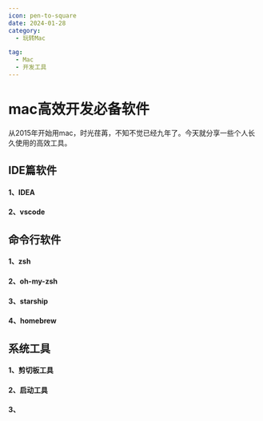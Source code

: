 ```yaml
---
icon: pen-to-square
date: 2024-01-28
category:
  - 玩转Mac

tag:
  - Mac
  - 开发工具
---
```

# mac高效开发必备软件
从2015年开始用mac，时光荏苒，不知不觉已经九年了。今天就分享一些个人长久使用的高效工具。
<!-- more -->

## IDE篇软件
#### 1、IDEA

#### 2、vscode

## 命令行软件
#### 1、zsh

#### 2、oh-my-zsh

#### 3、starship

#### 4、homebrew


## 系统工具

#### 1、剪切板工具

#### 2、启动工具

#### 3、
